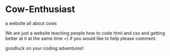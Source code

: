 # Cow-Enthusiast
a website all about cows

We are just a website teaching people how to code html and css and getting better at it at the same time =)
if you would like to help please comment.

goodluck on your coding adventures!

